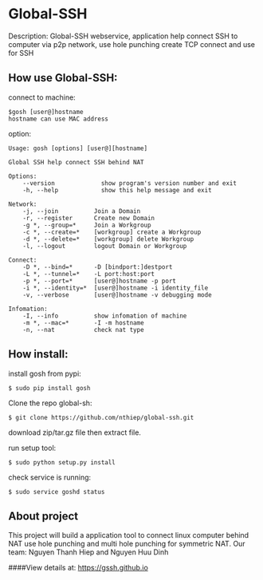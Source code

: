 Global-SSH
==========

Description: Global-SSH webservice, application help connect SSH to computer via p2p network, use hole punching create TCP connect and use for SSH

How use Global-SSH:
-------
connect to machine:
<!-- highlight:-d language:console -->
	$gosh [user@]hostname
	hostname can use MAC address
option:
<!-- highlight:-d language:console -->
	Usage: gosh [options] [user@][hostname]

	Global SSH help connect SSH behind NAT

	Options:
		--version             show program's version number and exit
		-h, --help            show this help message and exit

	Network:
		-j, --join          Join a Domain
		-r, --register      Create new Domain
		-g *, --group=*     Join a Workgroup
		-c *, --create=*    [workgroup] create a Workgroup
		-d *, --delete=*    [workgroup] delete Workgroup
		-l, --logout        logout Domain or Workgroup

	Connect:
		-D *, --bind=*      -D [bindport:]destport
		-L *, --tunnel=*    -L port:host:port
		-p *, --port=*      [user@]hostname -p port
		-i *, --identity=*  [user@]hostname -i identity_file
		-v, --verbose       [user@]hostname -v debugging mode

	Infomation:
		-I, --info          show infomation of machine
		-m *, --mac=*       -I -m hostname
		-n, --nat           check nat type

How install:
-------
install gosh from pypi:
<!-- highlight:-d language:console -->
	$ sudo pip install gosh

Clone the repo global-sh:
<!-- highlight:-d language:console -->
	$ git clone https://github.com/nthiep/global-ssh.git
download zip/tar.gz file then extract file.

run setup tool:
<!-- highlight:-d language:console -->
	$ sudo python setup.py install

check service is running:
<!-- highlight:-d language:console -->
	$ sudo service goshd status

About project
-------
This project will build a application tool to connect linux computer behind NAT use hole punching and multi hole punching for symmetric NAT.
Our team: Nguyen Thanh Hiep and Nguyen Huu Dinh

####View details at: https://gssh.github.io